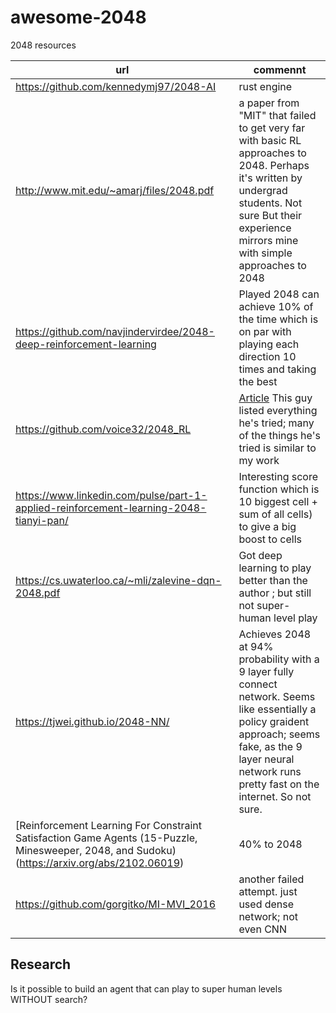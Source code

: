 # awesome-2048
2048 resources

| url | commennt |
| -- | -- |
| https://github.com/kennedymj97/2048-AI | rust engine |
| http://www.mit.edu/~amarj/files/2048.pdf | a paper from "MIT" that failed to get very far with basic RL approaches to 2048. Perhaps it's written by undergrad students. Not sure But their experience mirrors mine with simple approaches to 2048 |
| https://github.com/navjindervirdee/2048-deep-reinforcement-learning | Played 2048 can achieve 10% of the time which is on par with playing each direction 10 times and taking the best |
| https://github.com/voice32/2048_RL  | [Article](https://towardsdatascience.com/a-puzzle-for-ai-eb7a3cb8e599) This guy listed everything he's tried; many of the things he's tried is similar to my work | 
| https://www.linkedin.com/pulse/part-1-applied-reinforcement-learning-2048-tianyi-pan/ | Interesting score function which is 10 biggest cell + sum of all cells) to give a big boost to cells |
| https://cs.uwaterloo.ca/~mli/zalevine-dqn-2048.pdf | Got deep learning to play better than the author ; but still not super-human level play |
| https://tjwei.github.io/2048-NN/ | Achieves 2048 at 94% probability with a 9 layer fully connect network. Seems like essentially a policy graident approach; seems fake, as the 9 layer neural network runs pretty fast on the internet. So not sure. |
| [Reinforcement Learning For Constraint Satisfaction Game Agents (15-Puzzle, Minesweeper, 2048, and Sudoku)(https://arxiv.org/abs/2102.06019) | 40% to 2048 |
| https://github.com/gorgitko/MI-MVI_2016 | another failed attempt. just used dense network; not even CNN |

## Research

Is it possible to build an agent that can play to super human levels WITHOUT search?
